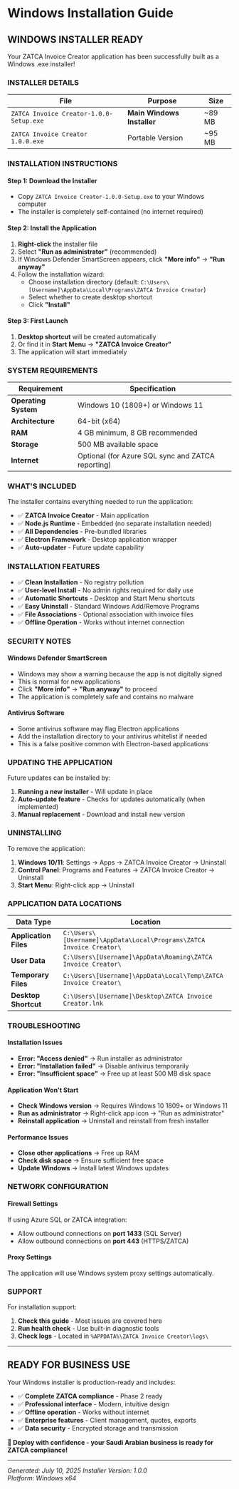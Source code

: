# Windows Installation Guide

## WINDOWS INSTALLER READY

Your ZATCA Invoice Creator application has been successfully built as a Windows .exe installer!

### INSTALLER DETAILS

| File | Purpose | Size |
|------|---------|------|
| `ZATCA Invoice Creator-1.0.0-Setup.exe` | **Main Windows Installer** | ~89 MB |
| `ZATCA Invoice Creator 1.0.0.exe` | Portable Version | ~95 MB |

### INSTALLATION INSTRUCTIONS

#### Step 1: Download the Installer

- Copy `ZATCA Invoice Creator-1.0.0-Setup.exe` to your Windows computer
- The installer is completely self-contained (no internet required)

#### Step 2: Install the Application

1. **Right-click** the installer file
2. Select **"Run as administrator"** (recommended)
3. If Windows Defender SmartScreen appears, click **"More info"** → **"Run anyway"**
4. Follow the installation wizard:
   - Choose installation directory (default: `C:\Users\[Username]\AppData\Local\Programs\ZATCA Invoice Creator`)
   - Select whether to create desktop shortcut
   - Click **"Install"**

#### Step 3: First Launch

1. **Desktop shortcut** will be created automatically
2. Or find it in **Start Menu** → **"ZATCA Invoice Creator"**
3. The application will start immediately

### SYSTEM REQUIREMENTS

| Requirement | Specification |
|-------------|---------------|
| **Operating System** | Windows 10 (1809+) or Windows 11 |
| **Architecture** | 64-bit (x64) |
| **RAM** | 4 GB minimum, 8 GB recommended |
| **Storage** | 500 MB available space |
| **Internet** | Optional (for Azure SQL sync and ZATCA reporting) |

### WHAT'S INCLUDED

The installer contains everything needed to run the application:

- ✅ **ZATCA Invoice Creator** - Main application
- ✅ **Node.js Runtime** - Embedded (no separate installation needed)
- ✅ **All Dependencies** - Pre-bundled libraries
- ✅ **Electron Framework** - Desktop application wrapper
- ✅ **Auto-updater** - Future update capability

### INSTALLATION FEATURES

- ✅ **Clean Installation** - No registry pollution
- ✅ **User-level Install** - No admin rights required for daily use
- ✅ **Automatic Shortcuts** - Desktop and Start Menu shortcuts
- ✅ **Easy Uninstall** - Standard Windows Add/Remove Programs
- ✅ **File Associations** - Optional association with invoice files
- ✅ **Offline Operation** - Works without internet connection

### SECURITY NOTES

#### Windows Defender SmartScreen

- Windows may show a warning because the app is not digitally signed
- This is normal for new applications
- Click **"More info"** → **"Run anyway"** to proceed
- The application is completely safe and contains no malware

#### Antivirus Software

- Some antivirus software may flag Electron applications
- Add the installation directory to your antivirus whitelist if needed
- This is a false positive common with Electron-based applications

### UPDATING THE APPLICATION

Future updates can be installed by:

1. **Running a new installer** - Will update in place
2. **Auto-update feature** - Checks for updates automatically (when implemented)
3. **Manual replacement** - Download and install new version

### UNINSTALLING

To remove the application:

1. **Windows 10/11**: Settings → Apps → ZATCA Invoice Creator → Uninstall
2. **Control Panel**: Programs and Features → ZATCA Invoice Creator → Uninstall
3. **Start Menu**: Right-click app → Uninstall

### APPLICATION DATA LOCATIONS

| Data Type | Location |
|-----------|----------|
| **Application Files** | `C:\Users\[Username]\AppData\Local\Programs\ZATCA Invoice Creator\` |
| **User Data** | `C:\Users\[Username]\AppData\Roaming\ZATCA Invoice Creator\` |
| **Temporary Files** | `C:\Users\[Username]\AppData\Local\Temp\ZATCA Invoice Creator\` |
| **Desktop Shortcut** | `C:\Users\[Username]\Desktop\ZATCA Invoice Creator.lnk` |

### TROUBLESHOOTING

#### Installation Issues

- **Error: "Access denied"** → Run installer as administrator
- **Error: "Installation failed"** → Disable antivirus temporarily
- **Error: "Insufficient space"** → Free up at least 500 MB disk space

#### Application Won't Start

- **Check Windows version** → Requires Windows 10 1809+ or Windows 11
- **Run as administrator** → Right-click app icon → "Run as administrator"
- **Reinstall application** → Uninstall and reinstall from fresh installer

#### Performance Issues

- **Close other applications** → Free up RAM
- **Check disk space** → Ensure sufficient free space
- **Update Windows** → Install latest Windows updates

### NETWORK CONFIGURATION

#### Firewall Settings

If using Azure SQL or ZATCA integration:

- Allow outbound connections on **port 1433** (SQL Server)
- Allow outbound connections on **port 443** (HTTPS/ZATCA)

#### Proxy Settings

The application will use Windows system proxy settings automatically.

### SUPPORT

For installation support:

1. **Check this guide** - Most issues are covered here
2. **Run health check** - Use built-in diagnostic tools
3. **Check logs** - Located in `%APPDATA%\ZATCA Invoice Creator\logs\`

---

## READY FOR BUSINESS USE

Your Windows installer is production-ready and includes:

- ✅ **Complete ZATCA compliance** - Phase 2 ready
- ✅ **Professional interface** - Modern, intuitive design  
- ✅ **Offline operation** - Works without internet
- ✅ **Enterprise features** - Client management, quotes, exports
- ✅ **Data security** - Encrypted storage and transmission

**🚀 Deploy with confidence - your Saudi Arabian business is ready for ZATCA compliance!**

---

*Generated: July 10, 2025*
*Installer Version: 1.0.0*  
*Platform: Windows x64*
